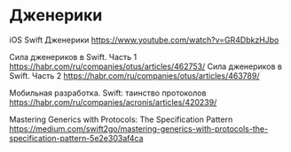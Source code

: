 #  Дженерики

iOS Swift Дженерики
https://www.youtube.com/watch?v=GR4DbkzHJbo

Сила дженериков в Swift. Часть 1
https://habr.com/ru/companies/otus/articles/462753/
Сила дженериков в Swift. Часть 2
https://habr.com/ru/companies/otus/articles/463789/

Мобильная разработка. Swift: таинство протоколов
https://habr.com/ru/companies/acronis/articles/420239/

Mastering Generics with Protocols: The Specification Pattern
https://medium.com/swift2go/mastering-generics-with-protocols-the-specification-pattern-5e2e303af4ca



